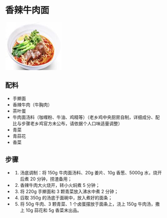 # 香辣牛肉面

![香辣牛肉面](/images/香辣牛肉面.png)

## 配料

- 手擀面
- 香辣牛肉（牛胸肉）
- 茶叶蛋
- 牛肉面汤料（咖喱粉、牛油、鸡精等）（老乡鸡中央厨房自制，详细成分、配比与步骤老乡鸡官方未公布，请依据个人口味适量调整）
- 青菜
- 青蒜花
- 香菜

## 步骤

- 1. 汤底调制：将 150g 牛肉面汤料、20g 姜片、10g 香葱、5000g 水，烧开后煮 20 分钟，捞渣备用；
- 2. 香辣牛肉大火烧开，转小火焖煮 5 分钟；
- 3. 将 220g 手擀面和 3 颗青菜放入沸水中煮 2 分钟；
- 4. 舀取 350g 的汤底于面碗中，放入煮好的面条；
- 5. 将 50g 牛肉、3 颗青菜、1 个卤蛋摆放于面条上，浇上 150g 牛肉汤，撒上 10g 蒜花和 5g 香菜末出品。
